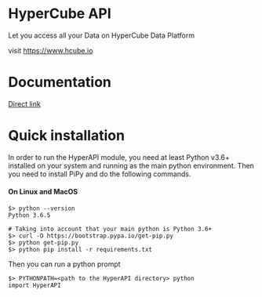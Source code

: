 # HyperCube API

Let you access all your Data on HyperCube Data Platform 

visit https://www.hcube.io

# Documentation

[Direct link](http://hyperapi-doc.s3-website.eu-west-3.amazonaws.com/9b44d175-2300-4a7c-aa09-b3803a601122/index.html)

# Quick installation

In order to run the HyperAPI module, you need at least Python v3.6+ installed on your system and running as the main python environment. Then you need to install PiPy and do the following commands.

#### On Linux and MacOS
````
$> python --version
Python 3.6.5
````

````
# Taking into account that your main python is Python 3.6+
$> curl -O https://bootstrap.pypa.io/get-pip.py
$> python get-pip.py
$> python pip install -r requirements.txt
````
Then you can run a python prompt
````
$> PYTHONPATH=<path to the HyperAPI directory> python
import HyperAPI
````
